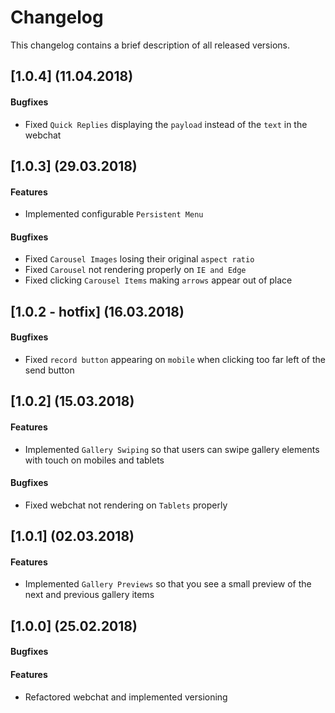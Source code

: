 # Changelog
This changelog contains a brief description of all released versions.

## [1.0.4] (11.04.2018)
#### Bugfixes
* Fixed ``Quick Replies`` displaying the ``payload`` instead of the ``text`` in the webchat

## [1.0.3] (29.03.2018)
#### Features
* Implemented configurable ``Persistent Menu``

#### Bugfixes
* Fixed ``Carousel Images`` losing their original ``aspect ratio``
* Fixed ``Carousel`` not rendering properly on ``IE and Edge``
* Fixed clicking ``Carousel Items`` making ``arrows`` appear out of place

## [1.0.2 - hotfix] (16.03.2018)
#### Bugfixes
* Fixed ``record button`` appearing on ``mobile`` when clicking too far left of the send button

## [1.0.2] (15.03.2018)
#### Features
* Implemented ``Gallery Swiping`` so that users can swipe gallery elements with touch on mobiles and tablets

#### Bugfixes
* Fixed webchat not rendering on ``Tablets`` properly

## [1.0.1] (02.03.2018)
#### Features
* Implemented ``Gallery Previews`` so that you see a small preview of the next and previous gallery items

## [1.0.0] (25.02.2018)
#### Bugfixes

#### Features
* Refactored webchat and implemented versioning